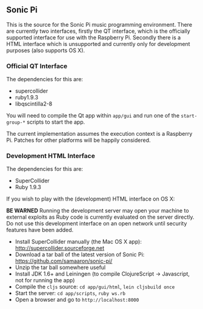 ## Sonic Pi

This is the source for the Sonic Pi music programming environment. There are currently two interfaces, firstly the QT interface, which is the officially supported interface for use with the Raspberry Pi. Secondly there is a HTML interface which is unsupported and currently only for development purposes (also supports OS X).

### Official QT Interface

The dependencies for this are:

* supercollider
* ruby1.9.3
* libqscintilla2-8

You will need to compile the Qt app within `app/gui` and run one of the `start-group-*` scripts to start the app.

The current implementation assumes the execution context is a Raspberry Pi. Patches for other platforms will be happily considered.

### Development HTML Interface

The dependencies for this are:

* SuperCollider
* Ruby 1.9.3

If you wish to play with the (development) HTML interface on OS X:

**BE WARNED** Running the development server may open your machine to external exploits as Ruby code is currently evaluated on the server directly. Do not use this development interface on an open network until security features have been added.


* Install SuperCollider manually (the Mac OS X app): http://supercollider.sourceforge.net
* Download a tar ball of the latest version of Sonic Pi: https://github.com/samaaron/sonic-pi/
* Unzip the tar ball somewhere useful
* Install JDK 1.6+ and Leiningen (to compile ClojureScript -> Javascript, not for running the app)
* Compile the `cljs` source: `cd app/gui/html`, `lein cljsbuild once`
* Start the server: `cd app/scripts`, `ruby ws.rb`
* Open a browser and go to `http://localhost:8000`
